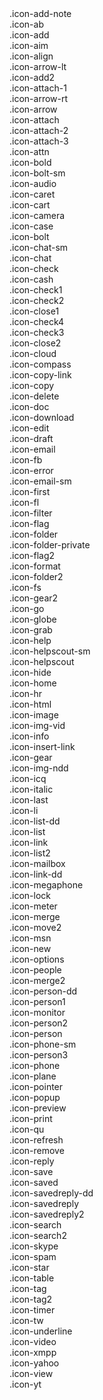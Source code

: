 <div class="c-icon-list">
  
  <div class="c-icon-list__item">
    <i class="icon icon-add-note"></i>
    <span>.icon-add-note</span>
  </div>
  
  <div class="c-icon-list__item">
    <i class="icon icon-ab"></i>
    <span>.icon-ab</span>
  </div>
  
  <div class="c-icon-list__item">
    <i class="icon icon-add"></i>
    <span>.icon-add</span>
  </div>
  
  <div class="c-icon-list__item">
    <i class="icon icon-aim"></i>
    <span>.icon-aim</span>
  </div>
  
  <div class="c-icon-list__item">
    <i class="icon icon-align"></i>
    <span>.icon-align</span>
  </div>
  
  <div class="c-icon-list__item">
    <i class="icon icon-arrow-lt"></i>
    <span>.icon-arrow-lt</span>
  </div>
  
  <div class="c-icon-list__item">
    <i class="icon icon-add2"></i>
    <span>.icon-add2</span>
  </div>
  
  <div class="c-icon-list__item">
    <i class="icon icon-attach-1"></i>
    <span>.icon-attach-1</span>
  </div>
  
  <div class="c-icon-list__item">
    <i class="icon icon-arrow-rt"></i>
    <span>.icon-arrow-rt</span>
  </div>
  
  <div class="c-icon-list__item">
    <i class="icon icon-arrow"></i>
    <span>.icon-arrow</span>
  </div>
  
  <div class="c-icon-list__item">
    <i class="icon icon-attach"></i>
    <span>.icon-attach</span>
  </div>
  
  <div class="c-icon-list__item">
    <i class="icon icon-attach-2"></i>
    <span>.icon-attach-2</span>
  </div>
  
  <div class="c-icon-list__item">
    <i class="icon icon-attach-3"></i>
    <span>.icon-attach-3</span>
  </div>
  
  <div class="c-icon-list__item">
    <i class="icon icon-attn"></i>
    <span>.icon-attn</span>
  </div>
  
  <div class="c-icon-list__item">
    <i class="icon icon-bold"></i>
    <span>.icon-bold</span>
  </div>
  
  <div class="c-icon-list__item">
    <i class="icon icon-bolt-sm"></i>
    <span>.icon-bolt-sm</span>
  </div>
  
  <div class="c-icon-list__item">
    <i class="icon icon-audio"></i>
    <span>.icon-audio</span>
  </div>
  
  <div class="c-icon-list__item">
    <i class="icon icon-caret"></i>
    <span>.icon-caret</span>
  </div>
  
  <div class="c-icon-list__item">
    <i class="icon icon-cart"></i>
    <span>.icon-cart</span>
  </div>
  
  <div class="c-icon-list__item">
    <i class="icon icon-camera"></i>
    <span>.icon-camera</span>
  </div>
  
  <div class="c-icon-list__item">
    <i class="icon icon-case"></i>
    <span>.icon-case</span>
  </div>
  
  <div class="c-icon-list__item">
    <i class="icon icon-bolt"></i>
    <span>.icon-bolt</span>
  </div>
  
  <div class="c-icon-list__item">
    <i class="icon icon-chat-sm"></i>
    <span>.icon-chat-sm</span>
  </div>
  
  <div class="c-icon-list__item">
    <i class="icon icon-chat"></i>
    <span>.icon-chat</span>
  </div>
  
  <div class="c-icon-list__item">
    <i class="icon icon-check"></i>
    <span>.icon-check</span>
  </div>
  
  <div class="c-icon-list__item">
    <i class="icon icon-cash"></i>
    <span>.icon-cash</span>
  </div>
  
  <div class="c-icon-list__item">
    <i class="icon icon-check1"></i>
    <span>.icon-check1</span>
  </div>
  
  <div class="c-icon-list__item">
    <i class="icon icon-check2"></i>
    <span>.icon-check2</span>
  </div>
  
  <div class="c-icon-list__item">
    <i class="icon icon-close1"></i>
    <span>.icon-close1</span>
  </div>
  
  <div class="c-icon-list__item">
    <i class="icon icon-check4"></i>
    <span>.icon-check4</span>
  </div>
  
  <div class="c-icon-list__item">
    <i class="icon icon-check3"></i>
    <span>.icon-check3</span>
  </div>
  
  <div class="c-icon-list__item">
    <i class="icon icon-close2"></i>
    <span>.icon-close2</span>
  </div>
  
  <div class="c-icon-list__item">
    <i class="icon icon-cloud"></i>
    <span>.icon-cloud</span>
  </div>
  
  <div class="c-icon-list__item">
    <i class="icon icon-compass"></i>
    <span>.icon-compass</span>
  </div>
  
  <div class="c-icon-list__item">
    <i class="icon icon-copy-link"></i>
    <span>.icon-copy-link</span>
  </div>
  
  <div class="c-icon-list__item">
    <i class="icon icon-copy"></i>
    <span>.icon-copy</span>
  </div>
  
  <div class="c-icon-list__item">
    <i class="icon icon-delete"></i>
    <span>.icon-delete</span>
  </div>
  
  <div class="c-icon-list__item">
    <i class="icon icon-doc"></i>
    <span>.icon-doc</span>
  </div>
  
  <div class="c-icon-list__item">
    <i class="icon icon-download"></i>
    <span>.icon-download</span>
  </div>
  
  <div class="c-icon-list__item">
    <i class="icon icon-edit"></i>
    <span>.icon-edit</span>
  </div>
  
  <div class="c-icon-list__item">
    <i class="icon icon-draft"></i>
    <span>.icon-draft</span>
  </div>
  
  <div class="c-icon-list__item">
    <i class="icon icon-email"></i>
    <span>.icon-email</span>
  </div>
  
  <div class="c-icon-list__item">
    <i class="icon icon-fb"></i>
    <span>.icon-fb</span>
  </div>
  
  <div class="c-icon-list__item">
    <i class="icon icon-error"></i>
    <span>.icon-error</span>
  </div>
  
  <div class="c-icon-list__item">
    <i class="icon icon-email-sm"></i>
    <span>.icon-email-sm</span>
  </div>
  
  <div class="c-icon-list__item">
    <i class="icon icon-first"></i>
    <span>.icon-first</span>
  </div>
  
  <div class="c-icon-list__item">
    <i class="icon icon-fl"></i>
    <span>.icon-fl</span>
  </div>
  
  <div class="c-icon-list__item">
    <i class="icon icon-filter"></i>
    <span>.icon-filter</span>
  </div>
  
  <div class="c-icon-list__item">
    <i class="icon icon-flag"></i>
    <span>.icon-flag</span>
  </div>
  
  <div class="c-icon-list__item">
    <i class="icon icon-folder"></i>
    <span>.icon-folder</span>
  </div>
  
  <div class="c-icon-list__item">
    <i class="icon icon-folder-private"></i>
    <span>.icon-folder-private</span>
  </div>
  
  <div class="c-icon-list__item">
    <i class="icon icon-flag2"></i>
    <span>.icon-flag2</span>
  </div>
  
  <div class="c-icon-list__item">
    <i class="icon icon-format"></i>
    <span>.icon-format</span>
  </div>
  
  <div class="c-icon-list__item">
    <i class="icon icon-folder2"></i>
    <span>.icon-folder2</span>
  </div>
  
  <div class="c-icon-list__item">
    <i class="icon icon-fs"></i>
    <span>.icon-fs</span>
  </div>
  
  <div class="c-icon-list__item">
    <i class="icon icon-gear2"></i>
    <span>.icon-gear2</span>
  </div>
  
  <div class="c-icon-list__item">
    <i class="icon icon-go"></i>
    <span>.icon-go</span>
  </div>
  
  <div class="c-icon-list__item">
    <i class="icon icon-globe"></i>
    <span>.icon-globe</span>
  </div>
  
  <div class="c-icon-list__item">
    <i class="icon icon-grab"></i>
    <span>.icon-grab</span>
  </div>
  
  <div class="c-icon-list__item">
    <i class="icon icon-help"></i>
    <span>.icon-help</span>
  </div>
  
  <div class="c-icon-list__item">
    <i class="icon icon-helpscout-sm"></i>
    <span>.icon-helpscout-sm</span>
  </div>
  
  <div class="c-icon-list__item">
    <i class="icon icon-helpscout"></i>
    <span>.icon-helpscout</span>
  </div>
  
  <div class="c-icon-list__item">
    <i class="icon icon-hide"></i>
    <span>.icon-hide</span>
  </div>
  
  <div class="c-icon-list__item">
    <i class="icon icon-home"></i>
    <span>.icon-home</span>
  </div>
  
  <div class="c-icon-list__item">
    <i class="icon icon-hr"></i>
    <span>.icon-hr</span>
  </div>
  
  <div class="c-icon-list__item">
    <i class="icon icon-html"></i>
    <span>.icon-html</span>
  </div>
  
  <div class="c-icon-list__item">
    <i class="icon icon-image"></i>
    <span>.icon-image</span>
  </div>
  
  <div class="c-icon-list__item">
    <i class="icon icon-img-vid"></i>
    <span>.icon-img-vid</span>
  </div>
  
  <div class="c-icon-list__item">
    <i class="icon icon-info"></i>
    <span>.icon-info</span>
  </div>
  
  <div class="c-icon-list__item">
    <i class="icon icon-insert-link"></i>
    <span>.icon-insert-link</span>
  </div>
  
  <div class="c-icon-list__item">
    <i class="icon icon-gear"></i>
    <span>.icon-gear</span>
  </div>
  
  <div class="c-icon-list__item">
    <i class="icon icon-img-ndd"></i>
    <span>.icon-img-ndd</span>
  </div>
  
  <div class="c-icon-list__item">
    <i class="icon icon-icq"></i>
    <span>.icon-icq</span>
  </div>
  
  <div class="c-icon-list__item">
    <i class="icon icon-italic"></i>
    <span>.icon-italic</span>
  </div>
  
  <div class="c-icon-list__item">
    <i class="icon icon-last"></i>
    <span>.icon-last</span>
  </div>
  
  <div class="c-icon-list__item">
    <i class="icon icon-li"></i>
    <span>.icon-li</span>
  </div>
  
  <div class="c-icon-list__item">
    <i class="icon icon-list-dd"></i>
    <span>.icon-list-dd</span>
  </div>
  
  <div class="c-icon-list__item">
    <i class="icon icon-list"></i>
    <span>.icon-list</span>
  </div>
  
  <div class="c-icon-list__item">
    <i class="icon icon-link"></i>
    <span>.icon-link</span>
  </div>
  
  <div class="c-icon-list__item">
    <i class="icon icon-list2"></i>
    <span>.icon-list2</span>
  </div>
  
  <div class="c-icon-list__item">
    <i class="icon icon-mailbox"></i>
    <span>.icon-mailbox</span>
  </div>
  
  <div class="c-icon-list__item">
    <i class="icon icon-link-dd"></i>
    <span>.icon-link-dd</span>
  </div>
  
  <div class="c-icon-list__item">
    <i class="icon icon-megaphone"></i>
    <span>.icon-megaphone</span>
  </div>
  
  <div class="c-icon-list__item">
    <i class="icon icon-lock"></i>
    <span>.icon-lock</span>
  </div>
  
  <div class="c-icon-list__item">
    <i class="icon icon-meter"></i>
    <span>.icon-meter</span>
  </div>
  
  <div class="c-icon-list__item">
    <i class="icon icon-merge"></i>
    <span>.icon-merge</span>
  </div>
  
  <div class="c-icon-list__item">
    <i class="icon icon-move2"></i>
    <span>.icon-move2</span>
  </div>
  
  <div class="c-icon-list__item">
    <i class="icon icon-msn"></i>
    <span>.icon-msn</span>
  </div>
  
  <div class="c-icon-list__item">
    <i class="icon icon-new"></i>
    <span>.icon-new</span>
  </div>
  
  <div class="c-icon-list__item">
    <i class="icon icon-options"></i>
    <span>.icon-options</span>
  </div>
  
  <div class="c-icon-list__item">
    <i class="icon icon-people"></i>
    <span>.icon-people</span>
  </div>
  
  <div class="c-icon-list__item">
    <i class="icon icon-merge2"></i>
    <span>.icon-merge2</span>
  </div>
  
  <div class="c-icon-list__item">
    <i class="icon icon-person-dd"></i>
    <span>.icon-person-dd</span>
  </div>
  
  <div class="c-icon-list__item">
    <i class="icon icon-person1"></i>
    <span>.icon-person1</span>
  </div>
  
  <div class="c-icon-list__item">
    <i class="icon icon-monitor"></i>
    <span>.icon-monitor</span>
  </div>
  
  <div class="c-icon-list__item">
    <i class="icon icon-person2"></i>
    <span>.icon-person2</span>
  </div>
  
  <div class="c-icon-list__item">
    <i class="icon icon-person"></i>
    <span>.icon-person</span>
  </div>
  
  <div class="c-icon-list__item">
    <i class="icon icon-phone-sm"></i>
    <span>.icon-phone-sm</span>
  </div>
  
  <div class="c-icon-list__item">
    <i class="icon icon-person3"></i>
    <span>.icon-person3</span>
  </div>
  
  <div class="c-icon-list__item">
    <i class="icon icon-phone"></i>
    <span>.icon-phone</span>
  </div>
  
  <div class="c-icon-list__item">
    <i class="icon icon-plane"></i>
    <span>.icon-plane</span>
  </div>
  
  <div class="c-icon-list__item">
    <i class="icon icon-pointer"></i>
    <span>.icon-pointer</span>
  </div>
  
  <div class="c-icon-list__item">
    <i class="icon icon-popup"></i>
    <span>.icon-popup</span>
  </div>
  
  <div class="c-icon-list__item">
    <i class="icon icon-preview"></i>
    <span>.icon-preview</span>
  </div>
  
  <div class="c-icon-list__item">
    <i class="icon icon-print"></i>
    <span>.icon-print</span>
  </div>
  
  <div class="c-icon-list__item">
    <i class="icon icon-qu"></i>
    <span>.icon-qu</span>
  </div>
  
  <div class="c-icon-list__item">
    <i class="icon icon-refresh"></i>
    <span>.icon-refresh</span>
  </div>
  
  <div class="c-icon-list__item">
    <i class="icon icon-remove"></i>
    <span>.icon-remove</span>
  </div>
  
  <div class="c-icon-list__item">
    <i class="icon icon-reply"></i>
    <span>.icon-reply</span>
  </div>
  
  <div class="c-icon-list__item">
    <i class="icon icon-save"></i>
    <span>.icon-save</span>
  </div>
  
  <div class="c-icon-list__item">
    <i class="icon icon-saved"></i>
    <span>.icon-saved</span>
  </div>
  
  <div class="c-icon-list__item">
    <i class="icon icon-savedreply-dd"></i>
    <span>.icon-savedreply-dd</span>
  </div>
  
  <div class="c-icon-list__item">
    <i class="icon icon-savedreply"></i>
    <span>.icon-savedreply</span>
  </div>
  
  <div class="c-icon-list__item">
    <i class="icon icon-savedreply2"></i>
    <span>.icon-savedreply2</span>
  </div>
  
  <div class="c-icon-list__item">
    <i class="icon icon-search"></i>
    <span>.icon-search</span>
  </div>
  
  <div class="c-icon-list__item">
    <i class="icon icon-search2"></i>
    <span>.icon-search2</span>
  </div>
  
  <div class="c-icon-list__item">
    <i class="icon icon-skype"></i>
    <span>.icon-skype</span>
  </div>
  
  <div class="c-icon-list__item">
    <i class="icon icon-spam"></i>
    <span>.icon-spam</span>
  </div>
  
  <div class="c-icon-list__item">
    <i class="icon icon-star"></i>
    <span>.icon-star</span>
  </div>
  
  <div class="c-icon-list__item">
    <i class="icon icon-table"></i>
    <span>.icon-table</span>
  </div>
  
  <div class="c-icon-list__item">
    <i class="icon icon-tag"></i>
    <span>.icon-tag</span>
  </div>
  
  <div class="c-icon-list__item">
    <i class="icon icon-tag2"></i>
    <span>.icon-tag2</span>
  </div>
  
  <div class="c-icon-list__item">
    <i class="icon icon-timer"></i>
    <span>.icon-timer</span>
  </div>
  
  <div class="c-icon-list__item">
    <i class="icon icon-tw"></i>
    <span>.icon-tw</span>
  </div>
  
  <div class="c-icon-list__item">
    <i class="icon icon-underline"></i>
    <span>.icon-underline</span>
  </div>
  
  <div class="c-icon-list__item">
    <i class="icon icon-video"></i>
    <span>.icon-video</span>
  </div>
  
  <div class="c-icon-list__item">
    <i class="icon icon-xmpp"></i>
    <span>.icon-xmpp</span>
  </div>
  
  <div class="c-icon-list__item">
    <i class="icon icon-yahoo"></i>
    <span>.icon-yahoo</span>
  </div>
  
  <div class="c-icon-list__item">
    <i class="icon icon-view"></i>
    <span>.icon-view</span>
  </div>
  
  <div class="c-icon-list__item">
    <i class="icon icon-yt"></i>
    <span>.icon-yt</span>
  </div>
  
</div>